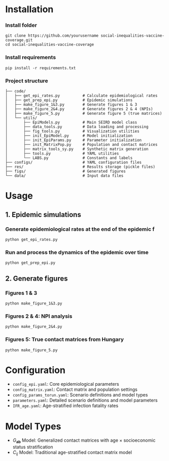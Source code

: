 # Installation

### Install folder
```
git clone https://github.com/yourusername social-inequalities-vaccine-coverage.git
cd social-inequalities-vaccine-coverage
```

### Install requirements
```
pip install -r requirements.txt
```
### Project structure
```
├── code/
│   ├── get_epi_rates.py          # Calculate epidemiological rates
│   ├── get_prep_epi.py           # Epidemic simulations 
│   ├── make_figure_1&3.py        # Generate figures 1 & 3
│   ├── make_figure_2&4.py        # Generate figures 2 & 4 (NPIs)
│   ├── make_figure_5.py          # Generate figure 5 (true matrices)
│   └── utils/
│       ├── EpiModels.py          # Main SEIRD model class
│       ├── data_tools.py         # Data loading and processing
│       ├── fig_tools.py          # Visualization utilities
│       ├── init_EpiModel.py      # Model initialization
│       ├── init_EpiParams.py     # Parameter initialization
│       ├── init_MatrixPop.py     # Population and contact matrices
│       ├── matrix_tools_sy.py    # Synthetic matrix generation
│       ├── tools.py              # YAML utilities
│       └── LABS.py               # Constants and labels
├── configs/                      # YAML configuration files
├── res/                          # Results storage (pickle files)
├── figs/                         # Generated figures
└── data/                         # Input data files
```

# Usage

## 1. Epidemic simulations
### Generate epidemiological rates at the end of the epidemic f
```python get_epi_rates.py```

### Run and process the dynamics of the epidemic over time
```python get_prep_epi.py```

## 2. Generate figures
### Figures 1 & 3
```python make_figure_1&3.py```

### Figures 2 & 4: NPI analysis
```python make_figure_2&4.py```

### Figures 5: True contact matrices from Hungary
```python make_figure_5.py```


# Configuration
- ```config_epi.yaml```: Core epidemiological parameters
- ```config_matrix.yaml```: Contact matrix and population settings
- ```config_params_torun.yaml```: Scenario definitions and model types
- ```parameters.yaml```: Detailed scenario definitions and model parameters
- ```IFR_age.yaml```: Age-stratified infection fatality rates


# Model Types
- $G_{\mathbf{ab}}$ Model: Generalized contact matrices with age × socioeconomic status stratification
- $C_{ij}$ Model: Traditional age-stratified contact matrix model